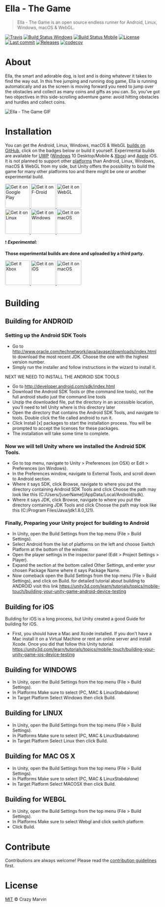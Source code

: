 # Ella - The Game

> Ella - The Game is an open source endless runner for Android, Linux, Windows, macOS & WebGL.

[![Travis](https://img.shields.io/travis/Crazy-Marvin/EllaTheGame.svg?style=flat-square)](https://travis-ci.org/Crazy-Marvin/EllaTheGame)
[![Build Status Windows](https://ci.appveyor.com/api/projects/status/qqhmlau1cvom1d4c?svg=true)](https://ci.appveyor.com/project/CrazyMarvin/ellathegame)
[![Build Status Mobile](https://www.bitrise.io/app/ff4291ef82a9aa0f/status.svg?token=BPHko7oZ426o6PJNZtKV8A&branch=master)](https://www.bitrise.io/app/ff4291ef82a9aa0f)
[![License](https://img.shields.io/github/license/Crazy-Marvin/EllaTheGame.svg?style=flat-square)](LICENSE.txt)
[![Last commit](https://img.shields.io/github/last-commit/Crazy-Marvin/EllaTheGame.svg?style=flat-square)](https://github.com/Crazy-Marvin/EllaTheGame/)
[![Releases](https://img.shields.io/github/downloads/Crazy-Marvin/EllaTheGame/total.svg?style=flat-square)](https://github.com/Crazy-Marvin/EllaTheGame/releases)
[![codecov](https://codecov.io/gh/Crazy-Marvin/EllaTheGame/branch/master/graph/badge.svg)](https://codecov.io/gh/Crazy-Marvin/EllaTheGame)

# About

Ella, the smart and adorable dog, is lost and is doing whatever it takes to find the way out. In this free jumping and running dog game, Ella is running automatically and as the screen is moving forward you need to jump over the obstacles and collect as many coins and gifts as you can. So, you’ve got two objectives in this side-scrolling adventure game: avoid hitting obstacles and hurdles and collect coins.

![Ella - The Game GIF](https://media.giphy.com/media/3oeNXAHQjYmLSvdzUU/giphy.gif)
        
# Installation

You can get the Android, Linux, Windows, macOS & WebGL [builds on GitHub](https://github.com/Crazy-Marvin/EllaTheGame/releases/), click on the badges below or build it yourself. Experimental builds are available for [UWP](https://youtu.be/f20saEKeSpE) ([Windows](https://www.microsoft.com/windows) 10 Desktop/Mobile & [Xbox](https://www.xbox.com/)) and [Apple](https://www.apple.com/) iOS.
It is not planned to support other [platforms](https://unity3d.com/unity/features/multiplatform) than Android, Linux, Windows, macOS & WebGL from my side, but Unity offers the possibility to build the game for many other platforms too and there might be one or another experimental build.

<a href="https://play.google.com/store/apps/details?id=rocks.poopjournal.Ella">
    <img alt="Get it on Google Play"
        height="80"
        src="https://user-images.githubusercontent.com/15004217/36810046-fa306856-1cc9-11e8-808e-6eb8a81783c7.png" />
        </a>  
<a href="https://f-droid.org/packages/rocks.poopjournal.Ella/">
    <img alt="Get it on F-Droid"
        height="80"
        src="https://user-images.githubusercontent.com/15004217/36919296-19b8524e-1e5d-11e8-8962-48463b1cec8a.png" />
        </a>
<a href="https://poopjournal.rocks/EllaTheGame/play/">
    <img alt="Get it on WebGL"
        height="80"
        src="https://user-images.githubusercontent.com/15004217/36810049-fac5dc74-1cc9-11e8-81e5-a2565ffd1d83.png" />
        </a>  
        <br>
 <a href="https://github.com/Crazy-Marvin/EllaTheGame/releases/">
    <img alt="Get it on Linux"
        height="80"
        src="https://user-images.githubusercontent.com/15004217/36810047-fa774906-1cc9-11e8-94da-ec2db1c37813.png" />
        </a>
  <a href="https://github.com/Crazy-Marvin/EllaTheGame/releases/">
    <img alt="Get it on Windows"
        height="80"
        src="https://user-images.githubusercontent.com/15004217/36810050-faf040c2-1cc9-11e8-8ace-b32a036cab81.png" />
        </a>
  <a href="https://github.com/Crazy-Marvin/EllaTheGame/releases/">
    <img alt="Get it on macOS"
        height="80"
        src="https://user-images.githubusercontent.com/15004217/36919363-43e3acee-1e5d-11e8-8378-5a313c27320a.png" />
        </a> 
     
     
:exclamation: ___Experimental:___

__Those experimental builds are done and uploaded by a third party.__

<a href="https://github.com/Crazy-Marvin/EllaTheGame/releases/">
    <img alt="Get it Xbox"
        height="80"
        src="https://cloud.githubusercontent.com/assets/22402568/18798626/ae2ed1fa-81d3-11e6-8407-324a62a5f77f.png" />
        </a>
<a href="https://github.com/Crazy-Marvin/EllaTheGame/releases/">
    <img alt="Get it on iOS"
        height="80"
        src="https://user-images.githubusercontent.com/15004217/36919325-304905bc-1e5d-11e8-9a11-fd61610049e3.png" />
        </a> 
<a href="https://github.com/Crazy-Marvin/EllaTheGame/releases/">
    <img alt="Get it on macOS"
        height="80"
        src="https://user-images.githubusercontent.com/15004217/36810048-fa97faf2-1cc9-11e8-88b4-adf66d6e2cc6.png" />
        </a> 


# Building

## Building for ANDROID

### Setting up the Android SDK Tools
- Go to http://www.oracle.com/technetwork/java/javase/downloads/index.html to download the most recent JDK.    Choose the one with the highest version number.
- Simply run the installer and follow instructions in the wizard to install it.

NEXT WE NEED TO INSTALL THE ANDROID SDK TOOLS
- Go to http://developer.android.com/sdk/index.html
- Download the Android SDK Tools or (the command line tools), not the full android studio just the command line tools
- Unzip the downloaded file, put the directory in an accessible location, you’ll need to tell Unity where is this  directory later
- Open the directory that contains the Android SDK Tools, and navigate to tools. Double click the file called android to run it.
- Click Install [x] packages to start the installation process. You will be prompted to accept the licenses for these packages.
- The installation will take some time to complete.
### Now we will tell Unity where we installed the Android SDK Tools.
- Go to top menu, navigate to Unity > Preferences (on OSX) or Edit > Preferences (on Windows).
- In the Preferences window, navigate to External Tools, and scroll down to Android section.
- Where it says SDK, click Browse, navigate to where you put the directory containing Android SDK Tools and click Choose the path may look like this (C:/Users/[userName]/AppData/Local/Android/sdk).
- Where it says JDK, click Browse, navigate to where you put the directory containing JDK Tools and click Choose the path may look like this (C:/Program Files/Java/jdk1.8.0_121).
### Finally, Preparing your Unity project for building to Android
 - In Unity, open the Build Settings from the top menu (File > Build Settings).
 - Select Android from the list of platforms on the left and choose Switch Platform at the bottom of the window.
 - Open the player settings in the inspector panel (Edit > Project Settings > Player).
 - Expand the section at the bottom called Other Settings, and enter your chosen Package Name where it says Package Name.
 - Now comeback open the Build Settings from the top menu (File > Build Settings), and click on Build.
 for detailed tutorial about building to ANDROID visit this link https://unity3d.com/learn/tutorials/topics/mobile-touch/building-your-unity-game-android-device-testing
 
 ## Building for iOS
 
 Building for iOS is a long process, but Unity created a good Guide for building for iOS.
 - First, you should have a Mac and Xcode installed. If you don't have a Mac install it on a Virtual Machine or rent an online server and install Xcode. Once you did that follow this Unity tutorial.
 https://unity3d.com/learn/tutorials/topics/mobile-touch/building-your-unity-game-ios-device-testing

 
  ## Building for WINDOWS
  
  - In Unity, open the Build Settings from the top menu (File > Build Settings).
  - In Platforms Make sure to select (PC, MAC & LinuxStabdalone)
  - In Target Platform Select Windows then click Build.
  
  ## Building for LINUX
  
  - In Unity, open the Build Settings from the top menu (File > Build Settings).
  - In Platforms Make sure to select (PC, MAC & LinuxStabdalone)
  - In Target Platform Select Linux then click Build.
  
  ## Building for MAC OS X
  
  - In Unity, open the Build Settings from the top menu (File > Build Settings).
  - In Platforms Make sure to select (PC, MAC & LinuxStabdalone)
  - In Target Platform Select MACOSX then click Build.
  
    
  ## Building for WEBGL

- In Unity, open the Build Settings from the top menu (File > Build Settings).
- In Platforms Make sure to select Webgl and click switch platform
- Click Build.
  
# Contribute
  
Contributions are always welcome! Please read the [contribution guidelines](https://github.com/Crazy-Marvin/EllaTheGame/blob/master/CONTRIBUTING.md) first.
  
# License
  
[MIT](https://www.tldrlegal.com/l/mit) © Crazy Marvin
 
 
